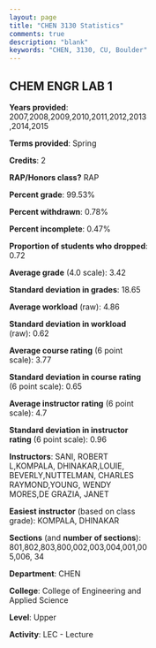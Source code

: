 ```yaml
---
layout: page
title: "CHEN 3130 Statistics"
comments: true
description: "blank"
keywords: "CHEN, 3130, CU, Boulder"
--- 
```

<head>
<script src="https://ajax.googleapis.com/ajax/libs/jquery/2.1.3/jquery.min.js"></script>
<script src="https://dl.dropboxusercontent.com/s/pc42nxpaw1ea4o9/highcharts.js?dl=0"></script>
<!-- <script src="../assets/js/highcharts.js"></script> -->
<style type="text/css">@font-face {
	font-family: "Bebas Neue";
	src: url(https://www.filehosting.org/file/details/544349/BebasNeue%20Regular.otf) format("opentype");
	}
	h1.Bebas { 
		font-family: "Bebas Neue", Verdana, Tahoma;
	}
</style>
</head>
<body>
	<div id="container" style="float: right; width: 45%; height: 88%; margin-left: 2.5%; margin-right: 2.5%;"></div>
	<script language="JavaScript">
		$(document).ready(function() {
		var chart = {type: 'column'};
		var title = {text: 'Grade Distribution'};
		var xAxis = {categories: ['A','B','C','D','F'],crosshair: true};
		var yAxis = {min: 0,title: {text: 'Percentage'}};
		var tooltip = {headerFormat: '<center><b><span style="font-size:20px">{point.key}</span></b></center>',
		               pointFormat: '<td style="padding:0"><b>{point.y:.1f}%</b></td>',
		               footerFormat: '</table>',shared: true,useHTML: true};
		var plotOptions = {column: {pointPadding: 0.0,borderWidth: 0}};  
		var credits = {enabled: false};var series= [{name: 'Percent',data: [46.65,50.55,2.44,0.12,0.24,]}];
		var json = {};
		json.chart = chart;
		json.title = title;
		json.tooltip = tooltip;
		json.xAxis = xAxis;
		json.yAxis = yAxis;  
		json.series = series;
		json.plotOptions = plotOptions;  
		json.credits = credits;
		$('#container').highcharts(json);
	});
	</script>
</body>
			   
## CHEM ENGR LAB 1

**Years provided**: 2007,2008,2009,2010,2011,2012,2013,2014,2015

**Terms provided**: Spring

**Credits**: 2

**RAP/Honors class?** RAP

**Percent grade**: 99.53%

**Percent withdrawn**: 0.78%

**Percent incomplete**: 0.47%

**Proportion of students who dropped**: 0.72

**Average grade** (4.0 scale): 3.42

**Standard deviation in grades**: 18.65

**Average workload** (raw): 4.86

**Standard deviation in workload** (raw): 0.62

**Average course rating** (6 point scale): 3.77

**Standard deviation in course rating** (6 point scale): 0.65

**Average instructor rating** (6 point scale): 4.7

**Standard deviation in instructor rating** (6 point scale): 0.96

**Instructors**: SANI, ROBERT L,KOMPALA, DHINAKAR,LOUIE, BEVERLY,NUTTELMAN, CHARLES RAYMOND,YOUNG, WENDY MORES,DE GRAZIA, JANET

**Easiest instructor** (based on class grade): KOMPALA, DHINAKAR

**Sections** (and **number of sections**): 801,802,803,800,002,003,004,001,005,006, 34

**Department**: CHEN

**College**: College of Engineering and Applied Science

**Level**: Upper

**Activity**: LEC - Lecture